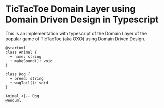 # TicTacToe Domain Layer using Domain Driven Design in Typescript

This is an implementation with typescript of the Domain Layer of the popular game of TicTacToe (aka OXO) using Domain Driven Design.

```plantuml
@startuml
class Animal {
  + name: string
  + makeSound(): void
}

class Dog {
  + breed: string
  + wagTail(): void
}

Animal <|-- Dog
@enduml
```
